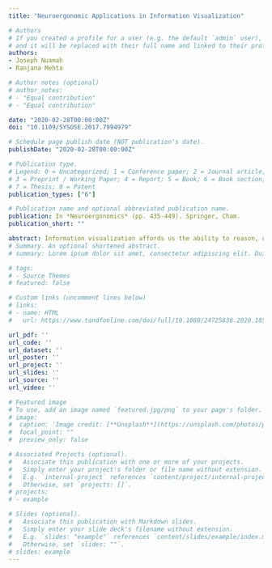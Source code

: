 ```yaml
---
title: "Neuroergonomic Applications in Information Visualization"

# Authors
# If you created a profile for a user (e.g. the default `admin` user), write the username (folder name) here 
# and it will be replaced with their full name and linked to their profile.
authors:
- Joseph Nuamah
- Ranjana Mehta

# Author notes (optional)
# author_notes:
# - "Equal contribution"
# - "Equal contribution"

date: "2020-02-28T00:00:00Z" 
doi: "10.1109/SYSOSE.2017.7994979"

# Schedule page publish date (NOT publication's date).
publishDate: "2020-02-28T00:00:00Z"

# Publication type.
# Legend: 0 = Uncategorized; 1 = Conference paper; 2 = Journal article;
# 3 = Preprint / Working Paper; 4 = Report; 5 = Book; 6 = Book section;
# 7 = Thesis; 8 = Patent
publication_types: ["6"]

# Publication name and optional abbreviated publication name.
publication: In *Neuroergonomics* (pp. 435-449). Springer, Cham.
publication_short: ""

abstract: Information visualization affords us the ability to reason, understand, and gain insight into data. Traditional behavioral and subjective methods of evaluating visualizations are inadequate. Neuroergonomic techniques can be used to complement traditional evaluation methods by assessing noninvasively and unobtrusively participants’ working memory as they engage with the information visualization. In this chapter, we discuss information visualization techniques with an emphasis on evaluating visualizations from a cognitive load perspective. In particular, we review noninvasive functional brain monitoring techniques—electroencephalography (EEG) and functional near-infrared spectroscopy (fNIRS)—and how they have been used in information visualization research. Both measures of neural activity and task-related performance measures can be combined in a manner that enables the relationship between neural activity and performance to be quantified in terms of efficiency. In this chapter, we discuss visual efficiency, a neuroergonomic metric of information visualization. Finally, we review neuroadaptive interfaces—interfaces that modify their functionality in response to changes in the operator’s cognitive state and needs.
# Summary. An optional shortened abstract.
# summary: Lorem ipsum dolor sit amet, consectetur adipiscing elit. Duis posuere tellus ac convallis placerat. Proin tincidunt magna sed ex sollicitudin condimentum.

# tags:
# - Source Themes
# featured: false

# Custom links (uncomment lines below)
# links:
# - name: HTML
#   url: https://www.tandfonline.com/doi/full/10.1080/24725838.2020.1855272?casa_token=168ZfRqGyj0AAAAA%3Ah0JV_DKzCQSRIgJwncol0jZkudpPmXXu6UZ7U12LUrVK6Pn-c61JtH5dCtYw1alGA2rlIsnr1sBFbQ

url_pdf: ''
url_code: ''
url_dataset: ''
url_poster: ''
url_project: ''
url_slides: ''
url_source: ''
url_video: ''

# Featured image
# To use, add an image named `featured.jpg/png` to your page's folder. 
# image:
#  caption: 'Image credit: [**Unsplash**](https://unsplash.com/photos/pLCdAaMFLTE)'
#  focal_point: ""
#  preview_only: false

# Associated Projects (optional).
#   Associate this publication with one or more of your projects.
#   Simply enter your project's folder or file name without extension.
#   E.g. `internal-project` references `content/project/internal-project/index.md`.
#   Otherwise, set `projects: []`.
# projects:
# - example

# Slides (optional).
#   Associate this publication with Markdown slides.
#   Simply enter your slide deck's filename without extension.
#   E.g. `slides: "example"` references `content/slides/example/index.md`.
#   Otherwise, set `slides: ""`.
# slides: example
---
```

